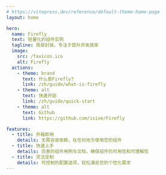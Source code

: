 ```yaml
---
# https://vitepress.dev/reference/default-theme-home-page
layout: home

hero:
  name: Firefly
  text: 轻量化的组件实例
  tagline: 简易封装，专注于提升开发效率
  image:
    src: /favicon.ico
    alt: Firefly
  actions:
    - theme: brand
      text: 什么是Firefly?
      link: /zh/guide/what-is-firefly
    - theme: alt
      text: 快速开始
      link: /zh/guide/quick-start
    - theme: alt
      text: Github
      link: https://github.com/isixe/Firefly

features:
  - title: 开箱即用
    details: 无需安装依赖，在任何地方使用您的组件
  - title: 快速上手
    details: 完善的组件用例与文档，确保组件的可用性和可理解性
  - title: 灵活定制
    details: 可控制的配置选项，轻松满足您的个性化需求
---
```


